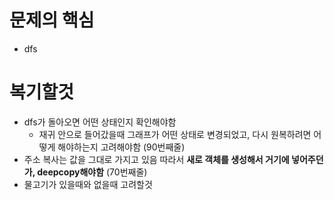 # 문제의 핵심
- dfs

# 복기할것
- dfs가 돌아오면 어떤 상태인지 확인해야함
  - 재귀 안으로 들어갔을때 그래프가 어떤 상태로 변경되었고, 다시 원복하려면 어떻게 해야하는지 고려해야함 (90번째줄)
- 주소 복사는 값을 그대로 가지고 있음 따라서 **새로 객체를 생성해서 거기에 넣어주던가, deepcopy해야함**  (70번째줄)
- 물고기가 있을때와 없을때 고려할것